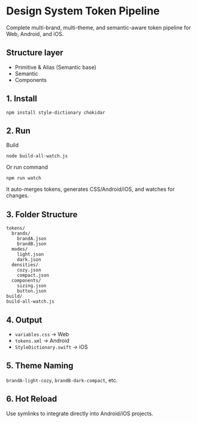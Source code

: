 # Design System Token Pipeline
Complete multi-brand, multi-theme, and semantic-aware token pipeline for Web, Android, and iOS.

## Structure layer
- Primitive & Alias (Semantic base)
- Semantic
- Components

## 1. Install
```
npm install style-dictionary chokidar
```

## 2. Run
Build
```
node build-all-watch.js
```
Or run command

```
npm run watch
```

It auto-merges tokens, generates CSS/Android/iOS, and watches for changes.

## 3. Folder Structure
```
tokens/
  brands/
    brandA.json
    brandB.json
  modes/
    light.json
    dark.json
  densities/
    cozy.json
    compact.json
  components/
    sizing.json
    button.json
build/
build-all-watch.js
```

## 4. Output
- `variables.css` → Web
- `tokens.xml` → Android
- `StyleDictionary.swift` → iOS

## 5. Theme Naming
`brandA-light-cozy`, `brandB-dark-compact`, etc.

## 6. Hot Reload
Use symlinks to integrate directly into Android/iOS projects.
